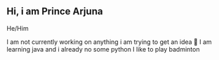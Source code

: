 ## Hi, i am Prince Arjuna

He/Him

I am not currently working on anything i am trying to get an idea
🌱 I am learning java and i already no some python
I like to play badminton 


<!--
**Prince-Arjuna/Prince-Arjuna** is a ✨ _special_ ✨ repository because its `README.md` (this file) appears on your GitHub profile.

Here are some ideas to get you started:

- 🔭 I’m currently working on ...
- 🌱 I’m currently learning ...
- 👯 I’m looking to collaborate on ...
- 🤔 I’m looking for help with ...
- 💬 Ask me about ...
- 📫 How to reach me: ...
- 😄 Pronouns: ...
- ⚡ Fun fact: ...
-->
